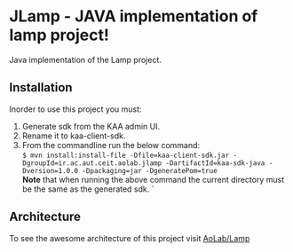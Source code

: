 # JLamp - JAVA implementation of lamp project!
Java implementation of the Lamp project.
## Installation  
Inorder to use this project you must:  
1. Generate sdk from the KAA admin UI.  
2. Rename it to kaa-client-sdk.  
3. From the commandline run the below command:  
```$ mvn install:install-file -Dfile=kaa-client-sdk.jar -DgroupId=ir.ac.aut.ceit.aolab.jlamp -DartifactId=kaa-sdk-java -Dversion=1.0.0 -Dpackaging=jar -DgeneratePom=true```  
**Note** that when running the above command the current directory must be the same as the generated sdk.  `
## Architecture  
To see the awesome architecture of this project visit [AoLab/Lamp](https://github.com/AoLab/Lamp) 
